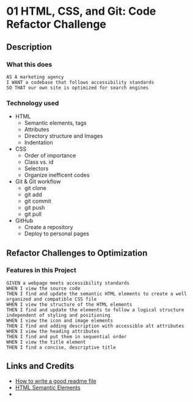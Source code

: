 # 01 HTML, CSS, and Git: Code Refactor Challenge

## Description
### What this does
```
AS A marketing agency
I WANT a codebase that follows accessibility standards
SO THAT our own site is optimized for search engines
```

### Technology used


* HTML
  * Semantic elements, tags
  * Attributes
  * Directory structure and Images
  * Indentation 
* CSS
  * Order of importance
  * Class vs. id
  * Selectors
  * Organize inefficent codes
* Git & Git workflow
  * git clone
  * git add
  * git commit
  * git push
  * git pull
* GitHub
  * Create a repository
  * Deploy to personal pages


## Refactor Challenges to Optimization
### Features in this Project
```
GIVEN a webpage meets accessibility standards 
WHEN I view the source code
THEN I find and update the semantic HTML elements to create a well organized and compatible CSS file
WHEN I view the structure of the HTML elements
THEN I find and update the elements to follow a logical structure independent of styling and positioning
WHEN I view the icon and image elements
THEN I find and adding description with accessible alt attributes
WHEN I view the heading attributes
THEN I find and put them in sequential order
WHEN I view the title element
THEN I find a concise, descriptive title
```


## Links and Credits

* [How to write a good readme file](https://www.freecodecamp.org/news/how-to-write-a-good-readme-file/)
* [HTML Semantic Elements](https://www.w3schools.com/html/html5_semantic_elements.asp)
*
